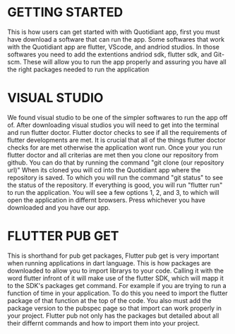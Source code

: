 # GETTING STARTED
This is how users can get started with with Quotidiant app, first you must have download a software that can run the app. 
Some softwares that work with the Quotidiant app are flutter, VScode, and andriod studios.
In those softwares you need to add the extentions andriod sdk, flutter sdk, and Git-scm.
These will allow you to run the app properly and assuring you have all the right packages needed to run the application

# VISUAL STUDIO
We found visual studio to be one of the simpler softwares to run the app off of. 
After downloading visual studios you will need to get into the terminal and run flutter doctor.
Flutter doctor checks to see if all the requirements of flutter developments are met.
It is crucial that all of the things flutter doctor checks for are met otherwise the application wont run.
Once your you run flutter doctor and all criterias are met then you clone our repository from github.
You can do that by running the command "git clone (our repository url)"
When its cloned you will cd into the Quotidiant app where the repository is saved.
To which you will run the command "git status" to see the status of the repository.
If everything is good, you will run "flutter run" to run the application.
You will see a few options 1, 2, and 3, to which will open the application in differnt browsers.
Press whichever you have downloaded and you have our app.

# FLUTTER PUB GET
This is shorthand for pub get packages, Flutter pub get is very important when running applications in dart language.
This is how packages are downloaded to allow you to import librarys to your code.
Calling it with the word flutter infront of it will make use of the flutter SDK, which will mapp it to the SDK's packages get command.
For example if you are trying to run a function of time in your application.
To do this you need to import the flutter package of that function at the top of the code.
You also must add the package version to the pubspec page so that import can work properly in your project.
Flutter pub not only has the packages but detailed about all their differnt commands and how to import them into your project.
